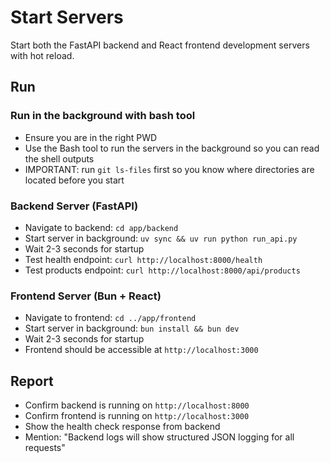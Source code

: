 # Start Servers

Start both the FastAPI backend and React frontend development servers with hot reload.

## Run

### Run in the background with bash tool

- Ensure you are in the right PWD
- Use the Bash tool to run the servers in the background so you can read the shell outputs
- IMPORTANT: run `git ls-files` first so you know where directories are located before you start

### Backend Server (FastAPI)

- Navigate to backend: `cd app/backend`
- Start server in background: `uv sync && uv run python run_api.py`
- Wait 2-3 seconds for startup
- Test health endpoint: `curl http://localhost:8000/health`
- Test products endpoint: `curl http://localhost:8000/api/products`

### Frontend Server (Bun + React)

- Navigate to frontend: `cd ../app/frontend`
- Start server in background: `bun install && bun dev`
- Wait 2-3 seconds for startup
- Frontend should be accessible at `http://localhost:3000`

## Report

- Confirm backend is running on `http://localhost:8000`
- Confirm frontend is running on `http://localhost:3000`
- Show the health check response from backend
- Mention: "Backend logs will show structured JSON logging for all requests"
